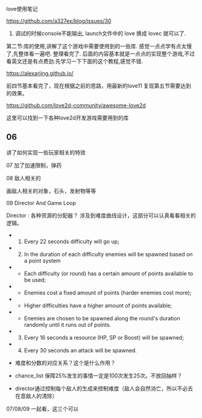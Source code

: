 love使用笔记

https://github.com/a327ex/blog/issues/30


1. 调试的时候console不能输出, launch文件中的 love 换成 lovec 就可以了.

第二节:库的使用,讲解了这个游戏中需要使用到的一些库.
感觉一点点学有点太慢了,先整体看一遍吧.
整理看完了.
后面的内容基本就是一点点的实现整个游戏,不过看英文还是有点费劲.先学习一下下面的这个教程,感觉不错.

https://alexarjing.github.io/

前四节基本看完了，现在根据之前的思路，用最新的love11 复现第五节需要达到的效果。

https://github.com/love2d-community/awesome-love2d

这里可以找到一下各种love2d开发游戏需要用到的库

## 06

讲了如何实现一些玩家相关的特效

07 加了加速限制，弹药

08 敌人相关的

画敌人相关的对象，石头，发射物等等

09 Director And Game Loop

Director : 各种资源的分配器？
涉及到难度曲线设计，这部分可以认真看看相关的逻辑。

- 1. Every 22 seconds difficulty will go up;
- 2. In the duration of each difficulty enemies will be spawned based on a point system
- - Each difficulty (or round) has a certain amount of points available to be used;
- - Enemies cost a fixed amount of points (harder enemies cost more);
- - Higher difficulties have a higher amount of points available;
- - Enemies are chosen to be spawned along the round's duration randomly until it runs out of points.
- 3. Every 16 seconds a resource (HP, SP or Boost) will be spawned;
- 4. Every 30 seconds an attack will be spawned.


- 难度和分数的对应关系？这个是什么作用？
- chance_list 保障25%发生的事情一定是100次发生25次。不放回抽样？
- director通过控制每个敌人的生成来控制难度（敌人会自然消亡，所以不必去在意敌人的清除）

07/08/09 一起看，这三个可以




